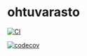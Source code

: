 # ohtuvarasto
[![CI](https://github.com/unnamant/ohtuvarasto/actions/workflows/main.yml/badge.svg)](https://github.com/unnamant/ohtuvarasto/actions/workflows/main.yml)

[![codecov](https://codecov.io/github/unnamant/ohtuvarasto/graph/badge.svg?token=CBHYUDL4O2)](https://codecov.io/github/unnamant/ohtuvarasto)
